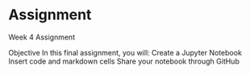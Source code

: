 # Assignment
Week 4 Assignment

Objective
In this final assignment, you will:
Create a Jupyter Notebook
Insert code and markdown cells
Share your notebook through GitHub
